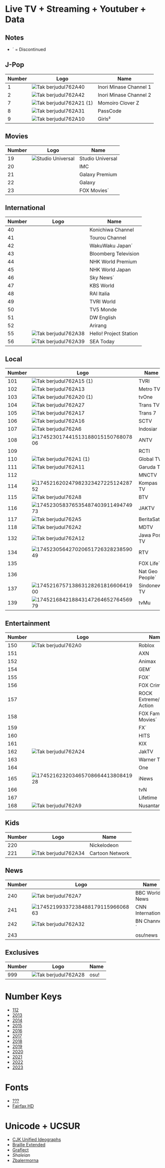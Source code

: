 # Live TV + Streaming + Youtuber + Data
## Notes
* ´ = Discontinued
## J-Pop
Number | Logo | Name
-- | -- | --
1 | ![Tak berjudul762A40](https://github.com/user-attachments/assets/6fa847d6-31e6-48e1-8b98-32849446a2ee) | Inori Minase Channel 1
2 | ![Tak berjudul762A42](https://github.com/user-attachments/assets/2726eb18-d406-4630-95d7-8f14c97b472b) | Inori Minase Channel 2
7 | ![Tak berjudul762A21 (1)](https://github.com/user-attachments/assets/9f6aa415-0554-48c6-8e5d-2f43da09f920) | Momoiro Clover Z
8 | ![Tak berjudul762A31](https://github.com/user-attachments/assets/919e2bc9-daf1-462c-9158-364431361124) | PassCode
9 | ![Tak berjudul762A10](https://github.com/user-attachments/assets/b8518a95-212f-478b-82ec-a142067e0222) | Girls²
## Movies
Number | Logo | Name
-- | -- | --
19 | ![Studio Universal](https://images.indihometv.com/assets/88_STUDIOUNIVERSAL_2025_03_17_14_57_23.png) | Studio Universal
20 | | IMC
21 | | Galaxy Premium
22 | | Galaxy
23 | | FOX Movies´
## International
Number | Logo | Name
-- | -- | --
40 | | Konichiwa Channel
41 | | Tourou Channel
42 | | WakuWaku Japan´
43 | | Bloomberg Television
44 | | NHK World Premium
45 | | NHK World Japan
46 | | Sky News´
47 | | KBS World
48 | | RAI Italia
49 | | TVRI World
50 | | TV5 Monde
51 | | DW English
52 | | Arirang
55 | ![Tak berjudul762A38](https://github.com/user-attachments/assets/a5a40736-b084-4983-ba0f-a0ac9a7ec410) | Hello! Project Station
56 | ![Tak berjudul762A39](https://github.com/user-attachments/assets/b4d8b6f0-c433-4ddc-8b68-34d6d8b1eb2a) | SEA Today
## Local
Number | Logo | Name
-- | -- | --
101 | ![Tak berjudul762A15 (1)](https://github.com/user-attachments/assets/e7e3ed66-10d9-4ba7-afc1-34e24468915e) | TVRI
102 | ![Tak berjudul762A13](https://github.com/user-attachments/assets/aed4c49c-737a-4d7b-bd4e-abe0eb0407a6) | Metro TV
103 | ![Tak berjudul762A20 (1)](https://github.com/user-attachments/assets/47fa7433-f87c-4ae9-9b58-a329ed2fa1ba) | tvOne
104 | ![Tak berjudul762A27](https://github.com/user-attachments/assets/fbb67951-37a4-4bb7-8eb2-c70201d4ed86) | Trans TV
105 | ![Tak berjudul762A17](https://github.com/user-attachments/assets/6a3c56c2-d656-49d5-829e-d32add527d60) | Trans 7
106 | ![Tak berjudul762A16](https://github.com/user-attachments/assets/93f949de-ffd3-458f-ab2f-94d66c78846c) | SCTV
107 | ![Tak berjudul762A6](https://github.com/user-attachments/assets/a9a2f299-4f28-4a91-9592-3ebc87190a57) | Indosiar
108 | ![17452301744151318801515076807806](https://github.com/user-attachments/assets/b92cf88f-3d07-45a2-8a8c-97a76919fcdd) | ANTV
109 | | RCTI
110 | ![Tak berjudul762A1 (1)](https://github.com/user-attachments/assets/90f29644-8827-4bad-9f8f-da7bed2b53f8) | Global TV
111 | ![Tak berjudul762A11](https://github.com/user-attachments/assets/3096a4ce-e37a-49b8-86f7-14bdcb6e0be8) | Garuda TV
112 | | MNCTV
114 | ![17452162024798232342722512428752](https://github.com/user-attachments/assets/5cea6372-3f5e-40cf-bebe-773323a57980) | Kompas TV
115 | ![Tak berjudul762A8](https://github.com/user-attachments/assets/45887708-df5d-41fc-81f0-a4ee76a0dd57) | BTV
116 | ![17452305837653548740391149474973](https://github.com/user-attachments/assets/92685a43-09ef-4e54-b9f8-ab5eed0b7feb) | JAKTV
117 | ![Tak berjudul762A5](https://github.com/user-attachments/assets/28f93c7e-7c63-458a-bdd2-cd4d6b0ab9b9) | BeritaSatu
118 | ![Tak berjudul762A2](https://github.com/user-attachments/assets/f5557c9a-ad45-4b02-a1c5-7a14dc75a1ba) | MDTV
132 | ![Tak berjudul762A12](https://github.com/user-attachments/assets/8255c1bb-3964-4219-a0f4-09a9896903c4) | Jawa Pos TV
134 | ![17452305642702065172632823859049](https://github.com/user-attachments/assets/db9eda75-02f4-417b-a222-c34986abed4d) | RTV
135 | | FOX Life´
136 | | Nat Geo People´
137 | ![17452167571386312826181660641900](https://github.com/user-attachments/assets/1301d208-a1ba-4ddf-bdf6-f93f1972b631) | Sindonews TV
139 | ![17452168421884314726465276456979](https://github.com/user-attachments/assets/67f1ce15-aa7e-4076-b4b0-25a6b9ee6f89) | tvMu
## Entertainment
Number | Logo | Name
-- | -- | --
150 | ![Tak berjudul762A0](https://github.com/user-attachments/assets/7935f28a-ab62-47a4-a36e-3e7432dabb27) | Roblox
151 | | AXN
152 | | Animax
154 | | GEM´
155 | | FOX´
156 | | FOX Crime´
157 | | ROCK Extreme/ROCK Action
158 | | FOX Family Movies´
159 | | FX´
160 | | HITS
161 | | KIX
162 | ![Tak berjudul762A24](https://github.com/user-attachments/assets/64038986-edf4-4b1a-b56c-ac04424d972c) | JakTV
163 | | Warner TV
164 | | One
165 | ![17452162320346570866441380841928](https://github.com/user-attachments/assets/2fd48bb6-ae4d-4550-a312-51d58eeebcf7) | iNews
166 | | tvN
167 | | Lifetime
168 | ![Tak berjudul762A9](https://github.com/user-attachments/assets/26dddc38-df61-4e6f-9b63-bc371a71acc7) | Nusantara TV
## Kids
Number | Logo | Name
-- | -- | --
220 | | Nickelodeon
221 | ![Tak berjudul762A34](https://github.com/user-attachments/assets/e3128276-5e00-4159-9500-1f18c9040858) | Cartoon Network
## News
Number | Logo | Name
-- | -- | --
240 | ![Tak berjudul762A7](https://github.com/user-attachments/assets/42bd392e-b11d-4293-8adf-3d32b68681b4) | BBC World News
241 | ![1745219933723848817911596606863](https://github.com/user-attachments/assets/9560b569-4511-463e-bd10-3ab6c00477c6) | CNN International
242 | ![Tak berjudul762A32](https://github.com/user-attachments/assets/421266a4-4b94-438d-80dd-540f57122216) | BN Channel´
243 | | osu!news
## Exclusives
Number | Logo | Name
-- | -- | --
999 | ![Tak berjudul762A28](https://github.com/user-attachments/assets/e1e4c86b-e67e-4a67-bcad-b619ad7f7155) | osu!
# Number Keys
* [112](https://extendedmaster113.github.io/112)
* [2013](https://extendedmaster113.github.io/2013)
* [2014](https://extendedmaster113.github.io/2014)
* [2015](https://extendedmaster113.github.io/2015)
* [2016](https://extendedmaster113.github.io/2016)
* [2017](https://extendedmaster113.github.io/2017)
* [2018](https://extendedmaster113.github.io/2018)
* [2019](https://extendedmaster113.github.io/2019)
* [2020](https://extendedmaster113.github.io/2020)
* [2021](https://extendedmaster113.github.io/2021)
* [2022](https://extendedmaster113.github.io/2022)
* [2023](https://extendedmaster113.github.io/2023)
# Fonts
* [???](https://extendedmaster113.github.io/kokoro)
* [Fairfax HD](https://www.kreativekorp.com/software/fonts/fairfaxhd/)
# Unicode + UCSUR
* [CJK Unified Ideographs](https://extendedmaster113.github.io/mana)
* [Braille Extended](https://www.kreativekorp.com/ucsur/charts/Braille_Extended_UCSUR.pdf)
* [Graflect](https://maycxc.github.io/prop.html)
* _Shaleian_
* [Zbalermorna](https://jackhumbert.github.io/zbalermorna/)
